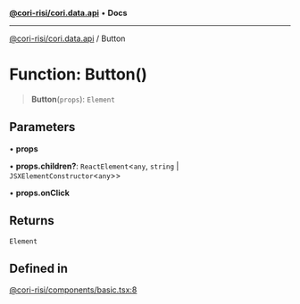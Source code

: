 [**@cori-risi/cori.data.api**](../README.md) • **Docs**

***

[@cori-risi/cori.data.api](../globals.md) / Button

# Function: Button()

> **Button**(`props`): `Element`

## Parameters

• **props**

• **props.children?**: `ReactElement`\<`any`, `string` \| `JSXElementConstructor`\<`any`\>\>

• **props.onClick**

## Returns

`Element`

## Defined in

[@cori-risi/components/basic.tsx:8](https://github.com/ruralinnovation/cori.data.api/blob/80adf593f8bfd9aff308a3371065cef235bb23ba/lib/@cori-risi/components/basic.tsx#L8)
